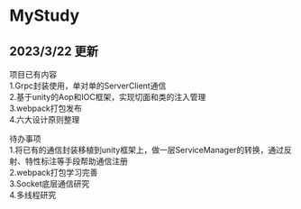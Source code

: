 # MyStudy
## 2023/3/22 更新  
项目已有内容  
1.Grpc封装使用，单对单的ServerClient通信  
2.基于unity的Aop和IOC框架，实现切面和类的注入管理  
3.webpack打包发布  
4.六大设计原则整理  

待办事项  
1.将已有的通信封装移植到unity框架上，做一层ServiceManager的转换，通过反射、特性标注等手段帮助通信注册  
2.webpack打包学习完善  
3.Socket底层通信研究  
4.多线程研究  
